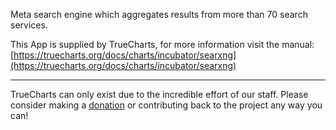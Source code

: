 Meta search engine which aggregates results from more than 70 search services.

This App is supplied by TrueCharts, for more information visit the manual: [https://truecharts.org/docs/charts/incubator/searxng](https://truecharts.org/docs/charts/incubator/searxng)

---

TrueCharts can only exist due to the incredible effort of our staff.
Please consider making a [donation](https://truecharts.org/docs/about/sponsor) or contributing back to the project any way you can!
